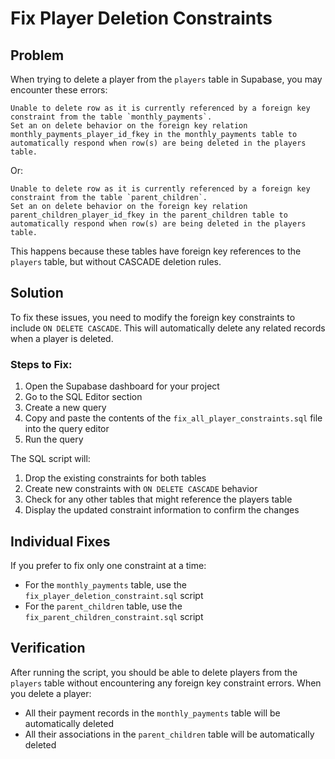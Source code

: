 # Fix Player Deletion Constraints

## Problem
When trying to delete a player from the `players` table in Supabase, you may encounter these errors:

```
Unable to delete row as it is currently referenced by a foreign key constraint from the table `monthly_payments`.
Set an on delete behavior on the foreign key relation monthly_payments_player_id_fkey in the monthly_payments table to automatically respond when row(s) are being deleted in the players table.
```

Or:

```
Unable to delete row as it is currently referenced by a foreign key constraint from the table `parent_children`.
Set an on delete behavior on the foreign key relation parent_children_player_id_fkey in the parent_children table to automatically respond when row(s) are being deleted in the players table.
```

This happens because these tables have foreign key references to the `players` table, but without CASCADE deletion rules.

## Solution

To fix these issues, you need to modify the foreign key constraints to include `ON DELETE CASCADE`. This will automatically delete any related records when a player is deleted.

### Steps to Fix:

1. Open the Supabase dashboard for your project
2. Go to the SQL Editor section
3. Create a new query
4. Copy and paste the contents of the `fix_all_player_constraints.sql` file into the query editor
5. Run the query

The SQL script will:
1. Drop the existing constraints for both tables
2. Create new constraints with `ON DELETE CASCADE` behavior
3. Check for any other tables that might reference the players table
4. Display the updated constraint information to confirm the changes

## Individual Fixes

If you prefer to fix only one constraint at a time:

- For the `monthly_payments` table, use the `fix_player_deletion_constraint.sql` script
- For the `parent_children` table, use the `fix_parent_children_constraint.sql` script

## Verification

After running the script, you should be able to delete players from the `players` table without encountering any foreign key constraint errors. When you delete a player:

- All their payment records in the `monthly_payments` table will be automatically deleted
- All their associations in the `parent_children` table will be automatically deleted 